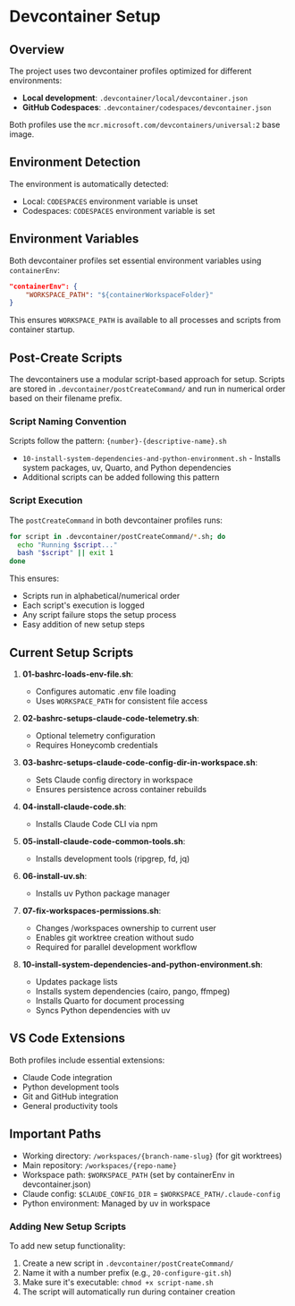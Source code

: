 # Devcontainer Setup

## Overview

The project uses two devcontainer profiles optimized for different environments:
- **Local development**: `.devcontainer/local/devcontainer.json`
- **GitHub Codespaces**: `.devcontainer/codespaces/devcontainer.json`

Both profiles use the `mcr.microsoft.com/devcontainers/universal:2` base image.

## Environment Detection

The environment is automatically detected:
- Local: `CODESPACES` environment variable is unset
- Codespaces: `CODESPACES` environment variable is set

## Environment Variables

Both devcontainer profiles set essential environment variables using `containerEnv`:
```json
"containerEnv": {
    "WORKSPACE_PATH": "${containerWorkspaceFolder}"
}
```

This ensures `WORKSPACE_PATH` is available to all processes and scripts from container startup.

## Post-Create Scripts

The devcontainers use a modular script-based approach for setup. Scripts are stored in `.devcontainer/postCreateCommand/` and run in numerical order based on their filename prefix.

### Script Naming Convention

Scripts follow the pattern: `{number}-{descriptive-name}.sh`
- `10-install-system-dependencies-and-python-environment.sh` - Installs system packages, uv, Quarto, and Python dependencies
- Additional scripts can be added following this pattern

### Script Execution

The `postCreateCommand` in both devcontainer profiles runs:
```bash
for script in .devcontainer/postCreateCommand/*.sh; do 
  echo "Running $script..."
  bash "$script" || exit 1
done
```

This ensures:
- Scripts run in alphabetical/numerical order
- Each script's execution is logged
- Any script failure stops the setup process
- Easy addition of new setup steps

## Current Setup Scripts

1. **01-bashrc-loads-env-file.sh**:
   - Configures automatic .env file loading
   - Uses `WORKSPACE_PATH` for consistent file access

2. **02-bashrc-setups-claude-code-telemetry.sh**:
   - Optional telemetry configuration
   - Requires Honeycomb credentials

3. **03-bashrc-setups-claude-code-config-dir-in-workspace.sh**:
   - Sets Claude config directory in workspace
   - Ensures persistence across container rebuilds

4. **04-install-claude-code.sh**:
   - Installs Claude Code CLI via npm

5. **05-install-claude-code-common-tools.sh**:
   - Installs development tools (ripgrep, fd, jq)

6. **06-install-uv.sh**:
   - Installs uv Python package manager

7. **07-fix-workspaces-permissions.sh**:
   - Changes /workspaces ownership to current user
   - Enables git worktree creation without sudo
   - Required for parallel development workflow

8. **10-install-system-dependencies-and-python-environment.sh**:
   - Updates package lists
   - Installs system dependencies (cairo, pango, ffmpeg)
   - Installs Quarto for document processing
   - Syncs Python dependencies with uv

## VS Code Extensions

Both profiles include essential extensions:
- Claude Code integration
- Python development tools
- Git and GitHub integration
- General productivity tools

## Important Paths

- Working directory: `/workspaces/{branch-name-slug}` (for git worktrees)
- Main repository: `/workspaces/{repo-name}`
- Workspace path: `$WORKSPACE_PATH` (set by containerEnv in devcontainer.json)
- Claude config: `$CLAUDE_CONFIG_DIR` = `$WORKSPACE_PATH/.claude-config`
- Python environment: Managed by uv in workspace

### Adding New Setup Scripts

To add new setup functionality:
1. Create a new script in `.devcontainer/postCreateCommand/`
2. Name it with a number prefix (e.g., `20-configure-git.sh`)
3. Make sure it's executable: `chmod +x script-name.sh`
4. The script will automatically run during container creation